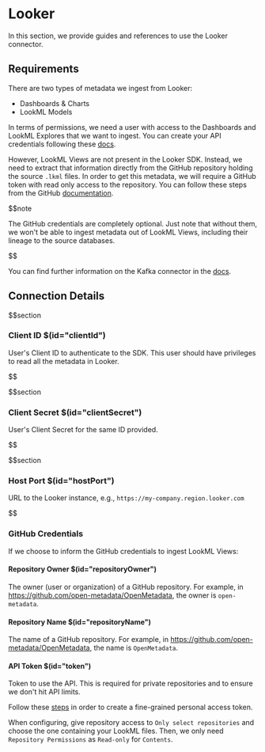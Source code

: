 # Looker

In this section, we provide guides and references to use the Looker connector.

## Requirements

There are two types of metadata we ingest from Looker:
- Dashboards & Charts
- LookML Models

In terms of permissions, we need a user with access to the Dashboards and LookML Explores that we want to ingest. You can create your API credentials following these <a href="https://cloud.google.com/looker/docs/api-auth" target="_blank">docs</a>.

However, LookML Views are not present in the Looker SDK. Instead, we need to extract that information directly from the GitHub repository holding the source `.lkml` files. In order to get this metadata, we will require a GitHub token with read only access to the repository. You can follow these steps from the GitHub <a href="https://docs.github.com/en/enterprise-server@3.4/authentication/keeping-your-account-and-data-secure/creating-a-personal-access-token" target="_blank">documentation</a>.

$$note

The GitHub credentials are completely optional. Just note that without them, we won't be able to ingest metadata out of LookML Views, including their lineage to the source databases.

$$

You can find further information on the Kafka connector in the <a href="https://docs.open-metadata.org/connectors/dashboard/looker" target="_blank">docs</a>.

## Connection Details

$$section
### Client ID $(id="clientId")

User's Client ID to authenticate to the SDK. This user should have privileges to read all the metadata in Looker.

$$

$$section
### Client Secret $(id="clientSecret")

User's Client Secret for the same ID provided.

$$

$$section
### Host Port $(id="hostPort")

URL to the Looker instance, e.g., `https://my-company.region.looker.com`

$$

### GitHub Credentials

If we choose to inform the GitHub credentials to ingest LookML Views:

#### Repository Owner $(id="repositoryOwner")

The owner (user or organization) of a GitHub repository. For example, in https://github.com/open-metadata/OpenMetadata, the owner is `open-metadata`.

#### Repository Name $(id="repositoryName")

The name of a GitHub repository. For example, in https://github.com/open-metadata/OpenMetadata, the name is `OpenMetadata`.

#### API Token $(id="token")

Token to use the API. This is required for private repositories and to ensure we don't hit API limits.

Follow these <a href="https://docs.github.com/en/authentication/keeping-your-account-and-data-secure/creating-a-personal-access-token#creating-a-fine-grained-personal-access-token" target="_blank">steps</a> in order to create a fine-grained personal access token.

When configuring, give repository access to `Only select repositories` and choose the one containing your LookML files. Then, we only need `Repository Permissions` as `Read-only` for `Contents`.
